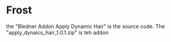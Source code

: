 # Frost
the "Bledner Addon Apply Dynamic Hair" is the source code.
The "apply_dynaics_hair_1.0.1.zip" is teh addon

